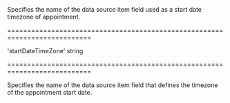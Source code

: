 <!--**
/*-------------------------------------------
    Auto-generated file. Do not modify.
-------------------------------------------

**-->
<!--d-->Specifies the name of the data source item field used as a start date timezone of appointment.<!--/d-->
===========================================================================
<!--default-->'startDateTimeZone'<!--/default-->
<!--type-->string<!--/type-->
===========================================================================

<!--shortDescription-->
Specifies the name of the data source item field that defines the timezone of the appointment start date.
<!--/shortDescription-->

<!--fullDescription-->

<!--/fullDescription-->
